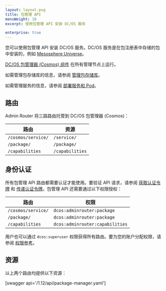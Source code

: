 ```yaml
---
layout: layout.pug
title: 包管理 API
menuWeight: 10
excerpt: 使用包管理 API 安装 DC/OS 服务

enterprise: true
---
```


您可以使用包管理 API 安装 DC/OS 服务。DC/OS 服务是在包注册表中存储的包中安装的，例如 [Mesosphere Universe](/mesosphere/dcos/cn/1.12/overview/concepts/#mesosphere-universe)。

[DC/OS 包管理器 (Cosmos) 组件](/mesosphere/dcos/cn/1.12/overview/architecture/components/#dcos-package-manager) 在所有管理节点上运行。

如需管理包存储库的信息，请参阅 [管理包存储库](/mesosphere/dcos/cn/1.12/administering-clusters/repo/)。

如需管理服务的信息，请参阅 [部署服务和 Pod](/mesosphere/dcos/cn/1.12/deploying-services/)。


## 路由
Admin Router 将三路路由托管到 DC/OS 包管理器 (Cosmos)：

| 路由 | 资源 |
|-------|----------|
| `/cosmos/service/` | `/service/` |
| `/package/` | `/package/` |
| `/capabilities` | `/capabilities` |


## 身份认证

所有包管理 API 路由都需要认证才能使用。要验证 API 请求，请参阅 [获取认证令牌](/mesosphere/dcos/cn/1.12/security/ent/iam-api/#obtaining-an-authentication-token) 和 [传递认证令牌](/mesosphere/dcos/cn/1.12/security/ent/iam-api/#passing-an-authentication-token)。包管理 API 还需要通过以下权限授权：

| 路由 | 权限 |
|-------|----------|
| `/cosmos/service/` | `dcos:adminrouter:package` |
| `/package/` | `dcos:adminrouter:package` |
| `/capabilities` | `dcos:adminrouter:capabilities` |

用户也可以通过 `dcos:superuser` 权限获得所有路由。要为您的账户分配权限，请参阅 [权限参考](/mesosphere/dcos/cn/1.12/security/ent/perms-reference/)。


## 资源

以上两个路由均提供以下资源：

[swagger api='/1.12/api/package-manager.yaml']
